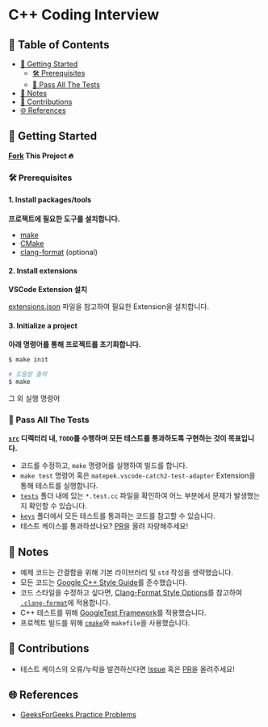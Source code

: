 # C++ Coding Interview <!-- omit in toc -->

## 💬 Table of Contents <!-- omit in toc -->

- [🎉 Getting Started](#-getting-started)
  - [🛠 Prerequisites](#-prerequisites)
  - [🧪 Pass All The Tests](#-pass-all-the-tests)
- [📝 Notes](#-notes)
- [👥 Contributions](#-contributions)
- [🌐 References](#-references)


## 🎉 Getting Started

**[Fork](https://github.com/jinyongp/cpp-coding-interview/fork) This Project 🔥**

### 🛠 Prerequisites

#### 1. Install packages/tools <!-- omit in toc -->

**프로젝트에 필요한 도구를 설치합니다.**

- [make](https://www.gnu.org/software/make/)
- [CMake](https://cmake.org/download/)
- [clang-format](https://clang.llvm.org/docs/ClangFormat.html) (optional)

#### 2. Install extensions <!-- omit in toc -->

**VSCode Extension 설치**

[extensions.json](./.vscode/extensions.json) 파일을 참고하여 필요한 Extension을 설치합니다.

#### 3. Initialize a project <!-- omit in toc -->

**아래 명령어를 통해 프로젝트를 초기화합니다.**

```bash
$ make init

# 도움말 출력
$ make
```

그 외 실행 명령어


### 🧪 Pass All The Tests

**[`src`](./src) 디렉터리 내, `TODO`를 수행하며 모든 테스트를 통과하도록 구현하는 것이 목표입니다.**

- 코드를 수정하고, `make` 명령어를 실행하여 빌드를 합니다.
- `make test` 명령어 혹은 `matepek.vscode-catch2-test-adapter` Extension을 통해 테스트를 실행합니다.
- [`tests`](./tests) 폴더 내에 있는 `*.test.cc` 파일을 확인하여 어느 부분에서 문제가 발생했는지 확인할 수 있습니다.
- [`keys`](./keys) 폴더에서 모든 테스트를 통과하는 코드를 참고할 수 있습니다.
- 테스트 케이스를 통과하셨나요? [PR](https://github.com/jinyongp/cpp-coding-interview/pulls?q=is%3Apr+is%3Aopen+sort%3Aupdated-desc)을 올려 자랑해주세요!

## 📝 Notes

- 예제 코드는 간결함을 위해 기본 라이브러리 및 `std` 작성을 생략했습니다.
- 모든 코드는 [Google C++ Style Guide](https://google.github.io/styleguide/cppguide.html)를 준수했습니다.
- 코드 스타일을 수정하고 싶다면, [Clang-Format Style Options](https://clang.llvm.org/docs/ClangFormatStyleOptions.html)를 참고하여 [`.clang-format`](./.clang-format)에 적용합니다.
- C++ 테스트를 위해 [GoogleTest Framework](https://github.com/google/googletest)를 적용했습니다.
- 프로젝트 빌드를 위해 [`cmake`](https://cmake.org/)와 `makefile`을 사용했습니다.

## 👥 Contributions

- 테스트 케이스의 오류/누락을 발견하신다면 [Issue](https://github.com/jinyongp/cpp-coding-interview/issues/new) 혹은 [PR](https://github.com/jinyongp/cpp-coding-interview/pulls?q=is%3Apr+is%3Aopen+sort%3Aupdated-desc)을 올려주세요!
<!-- - 추가되었으면 하는 자료구조 혹은 알고리즘을 [Issue](https://github.com/jinyongp/cpp-coding-interview/issues/new)로 알려주세요! 금방 추가해보겠습니다. 😁 -->

## 🌐 References

- [GeeksForGeeks Practice Problems](https://practice.geeksforgeeks.org/explore/?page=1)
